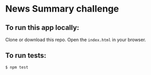# News Summary challenge

## To run this app locally:

Clone or download this repo. Open the `index.html` in your browser.

## To run tests:

`$ npm test`
